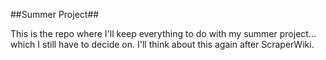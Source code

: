 ##Summer Project##

This is the repo where I'll keep everything to do with my summer project... which I still have to decide on. I'll think about this again after ScraperWiki.

